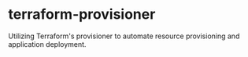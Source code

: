 # terraform-provisioner
Utilizing Terraform's provisioner to automate resource provisioning and application deployment.
